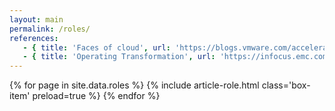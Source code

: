 ```yaml
---
layout: main
permalink: /roles/
references:
   - { title: 'Faces of cloud', url: 'https://blogs.vmware.com/accelerate/2013/02/is-your-organization-ready-for-the-software-defined-data-center.html' }
   - { title: 'Operating Transformation', url: 'https://infocus.emc.com/choong_kengleong/cloud-operating-model-transformation/' }
---
```


<main class="home" id="post" role="main" itemprop="mainContentOfPage" itemscope="itemscope" itemtype="http://schema.org/Blog">
   <div class="index">
    <div id="grid" class="row flex-grid float-right">
    {% for page in site.data.roles %}
       {% include article-role.html  class='box-item' preload=true %}
    {% endfor %}
    </div>	
	</div>	 
</main>
